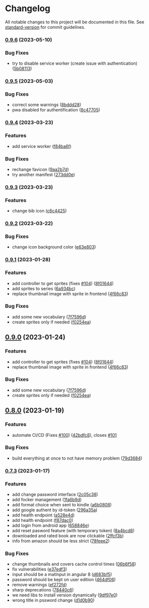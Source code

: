 # Changelog

All notable changes to this project will be documented in this file. See [standard-version](https://github.com/conventional-changelog/standard-version) for commit guidelines.

### [0.9.6](https://github.com/bibulle/myCalibreServer/compare/v0.9.5...v0.9.6) (2023-05-10)


### Bug Fixes

* try to disable service worker (create issue with authentication) ([5b08113](https://github.com/bibulle/myCalibreServer/commit/5b081132b184f86625759f4a74355fd998df7d63))

### [0.9.5](https://github.com/bibulle/myCalibreServer/compare/v0.9.4...v0.9.5) (2023-05-03)


### Bug Fixes

* correct some warnings ([8bddd28](https://github.com/bibulle/myCalibreServer/commit/8bddd2878a19b0be00d00266ea79969fb8d21e9e))
* pwa disabled for authentification ([8c47705](https://github.com/bibulle/myCalibreServer/commit/8c47705d50ed89bb0b428031f47a2990d1c5039c))

### [0.9.4](https://github.com/bibulle/myCalibreServer/compare/v0.9.3...v0.9.4) (2023-03-23)


### Features

* add service worker ([f84ba6f](https://github.com/bibulle/myCalibreServer/commit/f84ba6f712f0cabd8d3be8a35bb6f1953efc729f))


### Bug Fixes

* rechange favicon ([9aa2b7d](https://github.com/bibulle/myCalibreServer/commit/9aa2b7def99d1b1922ecba3d5a6bbaf609ddddca))
* try another manifest ([273dd0e](https://github.com/bibulle/myCalibreServer/commit/273dd0efaf828c6b19ed4b735fb3446439a36865))

### [0.9.3](https://github.com/bibulle/myCalibreServer/compare/v0.9.2...v0.9.3) (2023-03-23)


### Features

* change bib icon ([c6c4425](https://github.com/bibulle/myCalibreServer/commit/c6c442514cc961adbc7708871e008cbd625d48c4))

### [0.9.2](https://github.com/bibulle/myCalibreServer/compare/v0.9.1...v0.9.2) (2023-03-22)


### Bug Fixes

* change icon background color ([e63e803](https://github.com/bibulle/myCalibreServer/commit/e63e8039e43b590db35ed0dd859f52d19210151b))

### [0.9.1](https://github.com/bibulle/myCalibreServer/compare/v0.8.0...v0.9.1) (2023-01-28)


### Features

* add controller to get sprites (fixes [#104](https://github.com/bibulle/myCalibreServer/issues/104)) ([8f01644](https://github.com/bibulle/myCalibreServer/commit/8f01644cd4893cf60ce12c52f550d57a771a8844))
* add sprites to series ([6a934bc](https://github.com/bibulle/myCalibreServer/commit/6a934bc68a088d02fad10ed9c4a251b6a8e2ff3e))
* replace thumbnail image with sprite in frontend ([4f66c83](https://github.com/bibulle/myCalibreServer/commit/4f66c835218539e1e2afebe46b87dd8afbdabded))


### Bug Fixes

* add some new vocabulary ([7f7596d](https://github.com/bibulle/myCalibreServer/commit/7f7596d10366dc252c20d150140059d9ce7396ea))
* create sprites only if needed ([f0254ea](https://github.com/bibulle/myCalibreServer/commit/f0254ea3ce30bd0e78ec340d3c39071e5a810063))

## [0.9.0](https://github.com/bibulle/myCalibreServer/compare/v0.8.0...v0.9.0) (2023-01-24)


### Features

* add controller to get sprites (fixes [#104](https://github.com/bibulle/myCalibreServer/issues/104)) ([8f01644](https://github.com/bibulle/myCalibreServer/commit/8f01644cd4893cf60ce12c52f550d57a771a8844))
* replace thumbnail image with sprite in frontend ([4f66c83](https://github.com/bibulle/myCalibreServer/commit/4f66c835218539e1e2afebe46b87dd8afbdabded))


### Bug Fixes

* add some new vocabulary ([7f7596d](https://github.com/bibulle/myCalibreServer/commit/7f7596d10366dc252c20d150140059d9ce7396ea))
* create sprites only if needed ([f0254ea](https://github.com/bibulle/myCalibreServer/commit/f0254ea3ce30bd0e78ec340d3c39071e5a810063))

## [0.8.0](https://github.com/bibulle/myCalibreServer/compare/v0.7.3...v0.8.0) (2023-01-19)


### Features

* automate CI/CD (Fixes [#100](https://github.com/bibulle/myCalibreServer/issues/100)) ([42bdfc8](https://github.com/bibulle/myCalibreServer/commit/42bdfc83a1d7371eb7cb360047137bd5ae72aad3)), closes [#101](https://github.com/bibulle/myCalibreServer/issues/101)


### Bug Fixes

* build everything at once to not have memory problem ([79d3684](https://github.com/bibulle/myCalibreServer/commit/79d36849c617c79cab4e243f6885fad74830a64a))

### [0.7.3](https://github.com/bibulle/myCalibreServer/compare/v0.5.0...v0.7.3) (2023-01-17)


### Features

* add change password interface ([2c05c38](https://github.com/bibulle/myCalibreServer/commit/2c05c387c79c5b7352a80c798177408fe8b3b9bf))
* add focker management ([1fa6b9d](https://github.com/bibulle/myCalibreServer/commit/1fa6b9d35628fb49b4385a7a2e4e1c9e9c4a8a28))
* add format choice when sent to kindle ([a6b0808](https://github.com/bibulle/myCalibreServer/commit/a6b0808c0092fed8f9631d22e96c5df79e58c290))
* add google authent by id-token ([296a35a](https://github.com/bibulle/myCalibreServer/commit/296a35abac944843233fc944c4001b685a86508d))
* add health endpoint ([a528e4d](https://github.com/bibulle/myCalibreServer/commit/a528e4d00f0575ac35d0397869d4d8c59cf80536))
* add health endpoint ([f87dac0](https://github.com/bibulle/myCalibreServer/commit/f87dac030d6bbcd03023a3f49697787f067ceb6b))
* add login from android app ([658846e](https://github.com/bibulle/myCalibreServer/commit/658846ece29158e134240a2d6d3fb47a2dd08d36))
* add reset pasword feature (with temporary token) ([8a4bcd8](https://github.com/bibulle/myCalibreServer/commit/8a4bcd8673e2a060f75f5963b8a5b38d4ddd750e))
* downloaded and rated book are now clickable ([2ffcf3b](https://github.com/bibulle/myCalibreServer/commit/2ffcf3bb0712f2ff46fbb5d692927d4d2b1729c0))
* info from amazon should be less strict ([78feee2](https://github.com/bibulle/myCalibreServer/commit/78feee2f1fe908f8976250d744e760cf0b8ecffb))


### Bug Fixes

* change thumbnails and covers cache control times ([06b6f58](https://github.com/bibulle/myCalibreServer/commit/06b6f58138edb117c6b5ad2995e0086a480bca6f))
* fix vulnerabilities ([e37edf3](https://github.com/bibulle/myCalibreServer/commit/e37edf31780b67130cef57cb2d4fa5a38d0cbfb5))
* input should be a matInput in angular 8 ([d683bf5](https://github.com/bibulle/myCalibreServer/commit/d683bf5b510d906b20a4e2550ffa2b7606b39253))
* password should be kept on user edition ([464df06](https://github.com/bibulle/myCalibreServer/commit/464df062ce948507413673a606896d64055f0286))
* remove warnings ([ef272fd](https://github.com/bibulle/myCalibreServer/commit/ef272fd96a74decd262fcf2c30273b8683420658))
* sharp deprecations ([78440c6](https://github.com/bibulle/myCalibreServer/commit/78440c6a51fa20c349d1c75fd6345e11e3935dbe))
* we need libs to install version dynamically ([9df97e0](https://github.com/bibulle/myCalibreServer/commit/9df97e0398140c9a6f456a8321e29b52727fc2ee))
* wrong title in pssword change ([d1d0b90](https://github.com/bibulle/myCalibreServer/commit/d1d0b90b7e83969302d774465738e09fe0866780))
